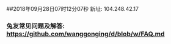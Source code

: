 ##2018年09月28日07时12分07秒 新址: 104.248.42.17
### 兔友常见问题及解答: https://github.com/wanggonging/d/blob/w/FAQ.md

